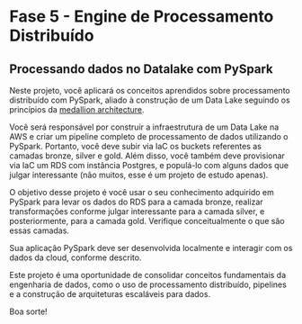 # Fase 5 - Engine de Processamento Distribuído

## Processando dados no Datalake com PySpark

Neste projeto, você aplicará os conceitos aprendidos sobre processamento distribuído com PySpark, aliado à construção de um Data Lake seguindo os princípios da [medallion architecture](https://medium.com/@junshan0/medallion-architecture-what-why-and-how-ce07421ef06f).

Você será responsável por construir a infraestrutura de um Data Lake na AWS e criar um pipeline completo de processamento de dados utilizando o PySpark. Portanto, você deve subir via IaC os buckets referentes as camadas bronze, silver e gold. Além disso, você também deve provisionar via IaC um RDS com instância Postgres, e populá-lo com alguns dados que julgar interessante (não muitos, esse é um projeto de estudo apenas).

O objetivo desse projeto é você usar o seu conhecimento adquirido em PySpark para levar os dados do RDS para a camada bronze, realizar transformações conforme julgar interessante para a camada silver, e posteriormente, para a camada gold. Verifique conceitualmente o que são essas camadas.

Sua aplicação PySpark deve ser desenvolvida localmente e interagir com os dados da cloud, conforme descrito.

Este projeto é uma oportunidade de consolidar conceitos fundamentais da engenharia de dados, como o uso de processamento distribuído, pipelines e a construção de arquiteturas escaláveis para dados.

Boa sorte!
